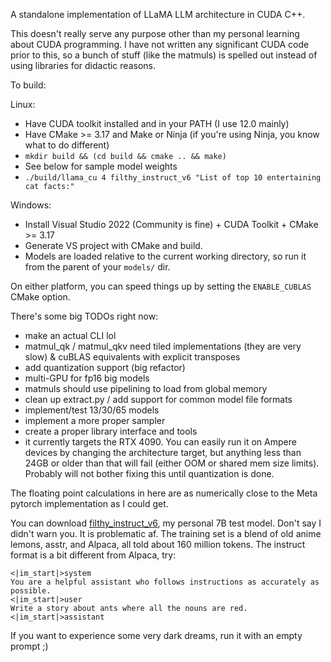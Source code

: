 A standalone implementation of LLaMA LLM architecture in CUDA C++.

This doesn't really serve any purpose other than my personal learning about CUDA programming. I have not written any significant CUDA code prior to this, so a bunch of stuff (like the matmuls) is spelled out instead of using libraries for didactic reasons.

To build:

Linux:

* Have CUDA toolkit installed and in your PATH (I use 12.0 mainly)
* Have CMake >= 3.17 and Make or Ninja (if you're using Ninja, you know what to do different)
* `mkdir build && (cd build && cmake .. && make)`
* See below for sample model weights
* `./build/llama_cu 4 filthy_instruct_v6 "List of top 10 entertaining cat facts:"`

Windows:

* Install Visual Studio 2022 (Community is fine) + CUDA Toolkit + CMake >= 3.17
* Generate VS project with CMake and build.
* Models are loaded relative to the current working directory, so run it from the parent of your `models/` dir.

On either platform, you can speed things up by setting the `ENABLE_CUBLAS` CMake option.

There's some big TODOs right now:

* make an actual CLI lol
* matmul_qk / matmul_qkv need tiled implementations (they are very slow) & cuBLAS equivalents with explicit transposes
* add quantization support (big refactor)
* multi-GPU for fp16 big models
* matmuls should use pipelining to load from global memory
* clean up extract.py / add support for common model file formats
* implement/test 13/30/65 models
* implement a more proper sampler
* create a proper library interface and tools
* it currently targets the RTX 4090. You can easily run it on Ampere devices by changing the architecture target, but anything less than 24GB or older than that will fail (either OOM or shared mem size limits). Probably will not bother fixing this until quantization is done.

The floating point calculations in here are as numerically close to the Meta pytorch implementation as I could get.

You can download [filthy_instruct_v6](https://f000.backblazeb2.com/file/unaligned-ai/filthy_instruct_v6_extracted.tar), my personal 7B test model. Don't say I didn't warn you. It is problematic af. The training set is a blend of old anime lemons, asstr, and Alpaca, all told about 160 million tokens. The instruct format is a bit different from Alpaca, try:

```
<|im_start|>system
You are a helpful assistant who follows instructions as accurately as possible.
<|im_start|>user
Write a story about ants where all the nouns are red.
<|im_start|>assistant
```

If you want to experience some very dark dreams, run it with an empty prompt ;)